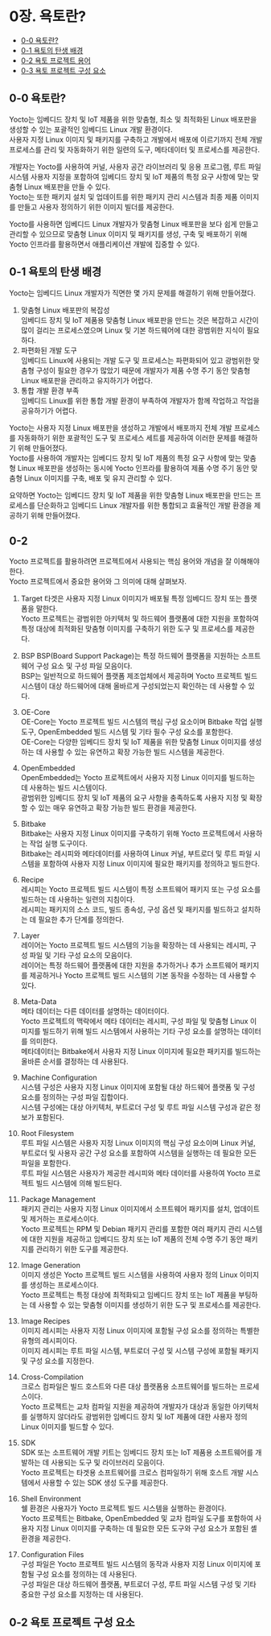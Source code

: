 # 0장. **욕토란?**

  * [0-0 욕토란?](#0-0-욕토란)
  * [0-1 욕토의 탄생 배경](#0-1-욕토의-탄생-배경)
  * [0-2 욕토 프로젝트 용어](#0-2-욕토-프로젝트-용어)
  * [0-3 욕토 프로젝트 구성 요소](#0-3-욕토-프로젝트-구성-요소)

## 0-0 욕토란?  
  Yocto는 임베디드 장치 및 IoT 제품을 위한 맞춤형, 최소 및 최적화된 Linux 배포판을 생성할 수 있는 포괄적인 임베디드 Linux 개발 환경이다.  
  사용자 지정 Linux 이미지 및 패키지를 구축하고 개발에서 배포에 이르기까지 전체 개발 프로세스를 관리 및 자동화하기 위한 일련의 도구, 메타데이터 및 프로세스를 제공한다.

  개발자는 Yocto를 사용하여 커널, 사용자 공간 라이브러리 및 응용 프로그램, 루트 파일 시스템 사용자 지정을 포함하여 임베디드 장치 및 IoT 제품의 특정 요구 사항에 맞는 맞춤형 Linux 배포판을 만들 수 있다.  
  Yocto는 또한 패키지 설치 및 업데이트를 위한 패키지 관리 시스템과 최종 제품 이미지를 만들고 사용자 정의하기 위한 이미지 빌더를 제공한다.  

  Yocto를 사용하면 임베디드 Linux 개발자가 맞춤형 Linux 배포판을 보다 쉽게 만들고 관리할 수 있으므로 맞춤형 Linux 이미지 및 패키지를 생성, 구축 및 배포하기 위해 Yocto 인프라를 활용하면서 애플리케이션 개발에 집중할 수 있다.

## 0-1 욕토의 탄생 배경  
  Yocto는 임베디드 Linux 개발자가 직면한 몇 가지 문제를 해결하기 위해 만들어졌다.  
  1. 맞춤형 Linux 배포판의 복잡성  
    임베디드 장치 및 IoT 제품용 맞춤형 Linux 배포판을 만드는 것은 복잡하고 시간이 많이 걸리는 프로세스였으며 Linux 및 기본 하드웨어에 대한 광범위한 지식이 필요하다.
  2. 파편화된 개발 도구  
    임베디드 Linux에 사용되는 개발 도구 및 프로세스는 파편화되어 있고 광범위한 맞춤형 구성이 필요한 경우가 많았기 때문에 개발자가 제품 수명 주기 동안 맞춤형 Linux 배포판을 관리하고 유지하기가 어렵다.
  3. 통합 개발 환경 부족  
    임베디드 Linux를 위한 통합 개발 환경이 부족하여 개발자가 함께 작업하고 작업을 공유하기가 어렵다.  

  Yocto는 사용자 지정 Linux 배포판을 생성하고 개발에서 배포까지 전체 개발 프로세스를 자동화하기 위한 포괄적인 도구 및 프로세스 세트를 제공하여 이러한 문제를 해결하기 위해 만들어졌다.   
  Yocto를 사용하여 개발자는 임베디드 장치 및 IoT 제품의 특정 요구 사항에 맞는 맞춤형 Linux 배포판을 생성하는 동시에 Yocto 인프라를 활용하여 제품 수명 주기 동안 맞춤형 Linux 이미지를 구축, 배포 및 유지 관리할 수 있다.  

  요약하면 Yocto는 임베디드 장치 및 IoT 제품을 위한 맞춤형 Linux 배포판을 만드는 프로세스를 단순화하고 임베디드 Linux 개발자를 위한 통합되고 효율적인 개발 환경을 제공하기 위해 만들어졌다.

## 0-2   
  Yocto 프로젝트를 활용하려면 프로젝트에서 사용되는 핵심 용어와 개념을 잘 이해해야 한다.  
  Yocto 프로젝트에서 중요한 용어와 그 의미에 대해 살펴보자.  

  1. Target
    타겟은 사용자 지정 Linux 이미지가 배포될 특정 임베디드 장치 또는 플랫폼을 말한다.  
    Yocto 프로젝트는 광범위한 아키텍처 및 하드웨어 플랫폼에 대한 지원을 포함하여 특정 대상에 최적화된 맞춤형 이미지를 구축하기 위한 도구 및 프로세스를 제공한다.  

  2. BSP
    BSP(Board Support Package)는 특정 하드웨어 플랫폼을 지원하는 소프트웨어 구성 요소 및 구성 파일 모음이다.  
    BSP는 일반적으로 하드웨어 플랫폼 제조업체에서 제공하며 Yocto 프로젝트 빌드 시스템이 대상 하드웨어에 대해 올바르게 구성되었는지 확인하는 데 사용할 수 있다.  

  3. OE-Core  
    OE-Core는 Yocto 프로젝트 빌드 시스템의 핵심 구성 요소이며 Bitbake 작업 실행 도구, OpenEmbedded 빌드 시스템 및 기타 필수 구성 요소를 포함한다.  
    OE-Core는 다양한 임베디드 장치 및 IoT 제품을 위한 맞춤형 Linux 이미지를 생성하는 데 사용할 수 있는 유연하고 확장 가능한 빌드 시스템을 제공한다.  
  
  4. OpenEmbedded  
    OpenEmbedded는 Yocto 프로젝트에서 사용자 지정 Linux 이미지를 빌드하는 데 사용하는 빌드 시스템이다.  
    광범위한 임베디드 장치 및 IoT 제품의 요구 사항을 충족하도록 사용자 지정 및 확장할 수 있는 매우 유연하고 확장 가능한 빌드 환경을 제공한다. 

  5. Bitbake  
    Bitbake는 사용자 지정 Linux 이미지를 구축하기 위해 Yocto 프로젝트에서 사용하는 작업 실행 도구이다.  
    Bitbake는 레시피와 메타데이터를 사용하여 Linux 커널, 부트로더 및 루트 파일 시스템을 포함하여 사용자 지정 Linux 이미지에 필요한 패키지를 정의하고 빌드한다.  

  6. Recipe  
    레시피는 Yocto 프로젝트 빌드 시스템이 특정 소프트웨어 패키지 또는 구성 요소를 빌드하는 데 사용하는 일련의 지침이다.  
    레시피는 패키지의 소스 코드, 빌드 종속성, 구성 옵션 및 패키지를 빌드하고 설치하는 데 필요한 추가 단계를 정의한다.  

  7. Layer  
    레이어는 Yocto 프로젝트 빌드 시스템의 기능을 확장하는 데 사용되는 레시피, 구성 파일 및 기타 구성 요소의 모음이다.  
    레이어는 특정 하드웨어 플랫폼에 대한 지원을 추가하거나 추가 소프트웨어 패키지를 제공하거나 Yocto 프로젝트 빌드 시스템의 기본 동작을 수정하는 데 사용할 수 있다.  

  8. Meta-Data  
    메타 데이터는 다른 데이터를 설명하는 데이터이다.  
    Yocto 프로젝트의 맥락에서 메타 데이터는 레시피, 구성 파일 및 맞춤형 Linux 이미지를 빌드하기 위해 빌드 시스템에서 사용하는 기타 구성 요소를 설명하는 데이터를 의미한다.  
    메타데이터는 Bitbake에서 사용자 지정 Linux 이미지에 필요한 패키지를 빌드하는 올바른 순서를 결정하는 데 사용된다.  

  9. Machine Configuration  
    시스템 구성은 사용자 지정 Linux 이미지에 포함될 대상 하드웨어 플랫폼 및 구성 요소를 정의하는 구성 파일 집합이다.  
    시스템 구성에는 대상 아키텍처, 부트로더 구성 및 루트 파일 시스템 구성과 같은 정보가 포함된다.  

  10. Root Filesystem  
    루트 파일 시스템은 사용자 지정 Linux 이미지의 핵심 구성 요소이며 Linux 커널, 부트로더 및 사용자 공간 구성 요소를 포함하여 시스템을 실행하는 데 필요한 모든 파일을 포함한다.  
    루트 파일 시스템은 사용자가 제공한 레시피와 메타 데이터를 사용하여 Yocto 프로젝트 빌드 시스템에 의해 빌드된다.

  11. Package Management  
    패키지 관리는 사용자 지정 Linux 이미지에서 소프트웨어 패키지를 설치, 업데이트 및 제거하는 프로세스이다.  
    Yocto 프로젝트는 RPM 및 Debian 패키지 관리를 포함한 여러 패키지 관리 시스템에 대한 지원을 제공하고 임베디드 장치 또는 IoT 제품의 전체 수명 주기 동안 패키지를 관리하기 위한 도구를 제공한다.  

  12. Image Generation  
    이미지 생성은 Yocto 프로젝트 빌드 시스템을 사용하여 사용자 정의 Linux 이미지를 생성하는 프로세스이다.  
    Yocto 프로젝트는 특정 대상에 최적화되고 임베디드 장치 또는 IoT 제품을 부팅하는 데 사용할 수 있는 맞춤형 이미지를 생성하기 위한 도구 및 프로세스를 제공한다.

  13. Image Recipes  
    이미지 레시피는 사용자 지정 Linux 이미지에 포함될 구성 요소를 정의하는 특별한 유형의 레시피이다.  
    이미지 레시피는 루트 파일 시스템, 부트로더 구성 및 시스템 구성에 포함될 패키지 및 구성 요소를 지정한다.

  14. Cross-Compilation  
    크로스 컴파일은 빌드 호스트와 다른 대상 플랫폼용 소프트웨어를 빌드하는 프로세스이다.  
    Yocto 프로젝트는 교차 컴파일 지원을 제공하여 개발자가 대상과 동일한 아키텍처를 실행하지 않더라도 광범위한 임베디드 장치 및 IoT 제품에 대한 사용자 정의 Linux 이미지를 빌드할 수 있다.

  15. SDK  
    SDK 또는 소프트웨어 개발 키트는 임베디드 장치 또는 IoT 제품용 소프트웨어를 개발하는 데 사용되는 도구 및 라이브러리 모음이다.  
    Yocto 프로젝트는 타겟용 소프트웨어를 크로스 컴파일하기 위해 호스트 개발 시스템에서 사용할 수 있는 SDK 생성 도구를 제공한다.

  16. Shell Environment  
    쉘 환경은 사용자가 Yocto 프로젝트 빌드 시스템을 실행하는 환경이다.  
    Yocto 프로젝트는 Bitbake, OpenEmbedded 및 교차 컴파일 도구를 포함하여 사용자 지정 Linux 이미지를 구축하는 데 필요한 모든 도구와 구성 요소가 포함된 셸 환경을 제공한다.  
  
  17. Configuration Files  
    구성 파일은 Yocto 프로젝트 빌드 시스템의 동작과 사용자 지정 Linux 이미지에 포함될 구성 요소를 정의하는 데 사용된다.  
    구성 파일은 대상 하드웨어 플랫폼, 부트로더 구성, 루트 파일 시스템 구성 및 기타 중요한 구성 요소를 지정하는 데 사용된다.
    
## 0-2 욕토 프로젝트 구성 요소
